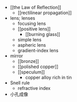 - [[the Law of Reflection]]
    - [[rectilinear propagation]]
- lens; lenses
    - focusing lens
    - [[positive lens]]
        - [[burning glass]]
    - simple lens
    - aspheric lens
    - gradient-index lens
- mirror
    - [[bronze]]
    - [[polished copper]]
    - [[speculum]]
        - copper alloy rich in tin
- Snell rule
    - refractive index
- 小孔成像
